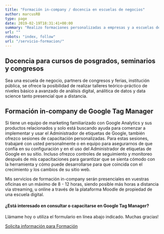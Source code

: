 ```yaml
---
title: "Formación in-company / docencia en escuelas de negocios"
author: marcusRB
type: page
date: 2019-02-19T18:31:41+00:00
summary: "Realizo formaciones personalizadas a empresas y a escuelas de negocios de herramientas de analítica web, performance y análisis de datos"
url: ""
robots: "index, follow"
url: "/servicio-formacion/"
---
```


## Docencia para cursos de posgrados, seminarios y congresos

Sea una escuela de negocio, partners de congresos y ferias, institución pública, se ofrece la posibilidad de realizar talleres teórico-práctico de niveles básico a avanzado de análisis digital, análitica de datos y data science tanto presencial que a distancia.

## Formación in-company de Google Tag Manager

Si tiene un equipo de marketing familiarizado con Google Analytics y sus productos relacionados y solo está buscando ayuda para comenzar a implementar y usar el Administrador de etiquetas de Google, también ofrezco sesiones de capacitación personalizadas. Para estas sesiones, trabajaré con usted personalmente o en equipo para asegurarnos de que confía en su configuración y en el uso del Administrador de etiquetas de Google en su sitio. Incluso ofrezco controles de seguimiento y monitoreo después de mis capacitaciones para garantizar que se sienta cómodo con la herramienta y cómo puede desarrollarse para que coincida con el crecimiento y los cambios de su sitio web.

Mis servicios de formación in-company serán presenciales en vuestras oficinas en un máximo de 8 - 12 horas, siendo posible más horas a distancia via streaming, u online a través de la plataforma Moodle de propiedad de una escuela digital.

#### ¿Está interesado en consultar o capacitarse en Google Tag Manager?

Llámame hoy o utiliza el formulario en línea abajo indicado. Muchas gracias!

[Solicita información para Formación](../#contact)
